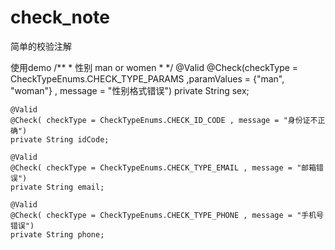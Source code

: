 # check_note
简单的校验注解

使用demo 
    /**
     * 性别 man or women
     * */
    @Valid
    @Check(checkType = CheckTypeEnums.CHECK_TYPE_PARAMS ,paramValues = {"man", "woman"} ,  message = "性别格式错误")
    private String sex;

    @Valid
    @Check( checkType = CheckTypeEnums.CHECK_ID_CODE , message = "身份证不正确")
    private String idCode;

    @Valid
    @Check( checkType = CheckTypeEnums.CHECK_TYPE_EMAIL , message = "邮箱错误")
    private String email;

    @Valid
    @Check( checkType = CheckTypeEnums.CHECK_TYPE_PHONE , message = "手机号错误")
    private String phone;
